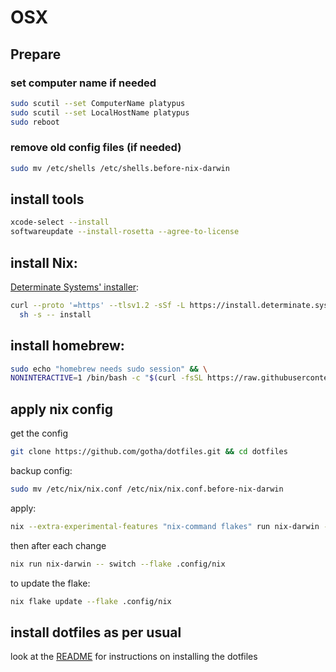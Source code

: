# OSX

## Prepare

### set computer name if needed

```sh
sudo scutil --set ComputerName platypus
sudo scutil --set LocalHostName platypus
sudo reboot
```

### remove old config files (if needed)

```sh
sudo mv /etc/shells /etc/shells.before-nix-darwin
```


## install tools

```sh
xcode-select --install
softwareupdate --install-rosetta --agree-to-license
```

## install Nix:

[Determinate Systems' installer](https://github.com/DeterminateSystems/nix-installer?tab=readme-ov-file):

```sh
curl --proto '=https' --tlsv1.2 -sSf -L https://install.determinate.systems/nix | \
  sh -s -- install
```

## install homebrew:

```sh
sudo echo "homebrew needs sudo session" && \
NONINTERACTIVE=1 /bin/bash -c "$(curl -fsSL https://raw.githubusercontent.com/Homebrew/install/HEAD/install.sh)"
```


## apply nix config

get the config

```sh
git clone https://github.com/gotha/dotfiles.git && cd dotfiles
```

backup config:

```sh
sudo mv /etc/nix/nix.conf /etc/nix/nix.conf.before-nix-darwin
```

apply:

```sh
nix --extra-experimental-features "nix-command flakes" run nix-darwin -- switch --flake .config/nix
```

then after each change

```sh
nix run nix-darwin -- switch --flake .config/nix
```

to update the flake:

```sh
nix flake update --flake .config/nix
```


## install dotfiles as per usual

look at the [README](./README.md) for instructions on installing the dotfiles
